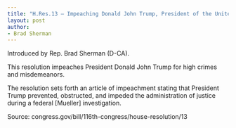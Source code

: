 ```yaml
---
title: "H.Res.13 — Impeaching Donald John Trump, President of the United States, for high crimes and misdemeanors"
layout: post
author:
- Brad Sherman
---
```


Introduced by Rep. Brad Sherman (D-CA).

This resolution impeaches President Donald John Trump for high crimes and misdemeanors.

The resolution sets forth an article of impeachment stating that President Trump prevented, obstructed, and impeded the administration of justice during a federal [Mueller] investigation.

Source: congress.gov/bill/116th-congress/house-resolution/13

